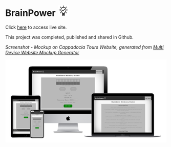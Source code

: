# BrainPower ![Logo](readme/images/logo-small.png)
Click [here](https://kkwong44.github.io/brainpower/index.html) to access live site.

This project was completed, published and shared in Github.

*Screenshot - Mockup on Cappadocia Tours Website, generated from [Multi Device Website Mockup Generator](https://techsini.com/multi-mockup/index.php)*

![Screenshot on Mockup](readme/screenshots/mockup.png)